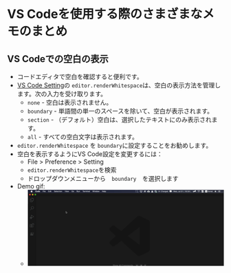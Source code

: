 # VS Codeを使用する際のさまざまなメモのまとめ

## VS Codeでの空白の表示
* コードエディタで空白を確認すると便利です。
* [VS Code Setting](https://code.visualstudio.com/docs/getstarted/settings)の `editor.renderWhitespace`は、空白の表示方法を管理します。次の入力を受け取ります。
  * `none` - 空白は表示されません。
  * `boundary` - 単語間の単一のスペースを除いて、空白が表示されます。
  * `section` - （デフォルト）空白は、選択したテキストにのみ表示されます。
  * `all` - すべての空白文字は表示されます。
* `editor.renderWhitespace` を `boundary`に設定することをお勧めします。
* 空白を表示するようにVS Code設定を変更するには：
  * File > Preference > Setting
  * `editor.renderWhitespace`を検索
  * ドロップダウンメニューから　`boundary`　を選択します
* Demo gif:
  * ![](./img/whitespace_setting.gif)